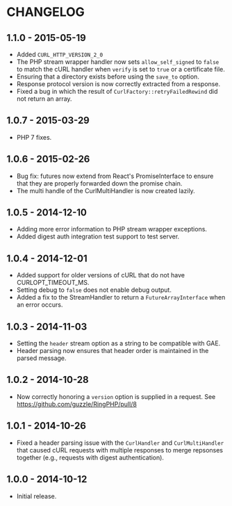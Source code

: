 # CHANGELOG

## 1.1.0 - 2015-05-19

* Added `CURL_HTTP_VERSION_2_0`
* The PHP stream wrapper handler now sets `allow_self_signed` to `false` to
  match the cURL handler when `verify` is set to `true` or a certificate file.
* Ensuring that a directory exists before using the `save_to` option.
* Response protocol version is now correctly extracted from a response.
* Fixed a bug in which the result of `CurlFactory::retryFailedRewind` did not
  return an array.

## 1.0.7 - 2015-03-29

* PHP 7 fixes.

## 1.0.6 - 2015-02-26

* Bug fix: futures now extend from React's PromiseInterface to ensure that they
  are properly forwarded down the promise chain.
* The multi handle of the CurlMultiHandler is now created lazily.

## 1.0.5 - 2014-12-10

* Adding more error information to PHP stream wrapper exceptions.
* Added digest auth integration test support to test server.

## 1.0.4 - 2014-12-01

* Added support for older versions of cURL that do not have CURLOPT_TIMEOUT_MS.
* Setting debug to `false` does not enable debug output.
* Added a fix to the StreamHandler to return a `FutureArrayInterface` when an
  error occurs.

## 1.0.3 - 2014-11-03

* Setting the `header` stream option as a string to be compatible with GAE.
* Header parsing now ensures that header order is maintained in the parsed
  message.

## 1.0.2 - 2014-10-28

* Now correctly honoring a `version` option is supplied in a request.
  See https://github.com/guzzle/RingPHP/pull/8

## 1.0.1 - 2014-10-26

* Fixed a header parsing issue with the `CurlHandler` and `CurlMultiHandler`
  that caused cURL requests with multiple responses to merge repsonses together
  (e.g., requests with digest authentication).

## 1.0.0 - 2014-10-12

* Initial release.
